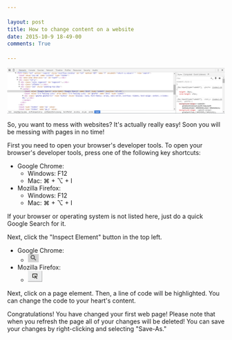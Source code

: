 ```yaml
---

layout: post
title: How to change content on a website
date: 2015-10-9 18-49-00
comments: True

---
```


![Chrome Developer Tools](/img/DevTools.PNG)

So, you want to mess with websites? It's actually really easy!
Soon you will be messing with pages in no time!

First you need to open your browser's developer tools. To open your browser's developer tools, press one of the following key shortcuts:

* Google Chrome:
    * Windows: F12
    * Mac: &#8984; + &#8997; + I
* Mozilla Firefox:
    * Windows: F12
    * Mac: &#8984; + &#8997; + I
    
If your browser or operating system is not listed here, just do a quick Google Search for it.

Next, click the "Inspect Element" button in the top left.

* Google Chrome:
    * ![Chrome Inspect Element Icon](/img/chrome-inspect-icon.png)
* Mozilla Firefox:
    * ![Firefox Inspect Element Icon](/img/firefox-inspect-icon.PNG)
    
Next, click on a page element. Then, a line of code will be highlighted.
You can change the code to your heart's content.

Congratulations! You have changed your first web page!
Please note that when you refresh the page all of your changes will be deleted!
You can save your changes by right-clicking and selecting "Save-As."
